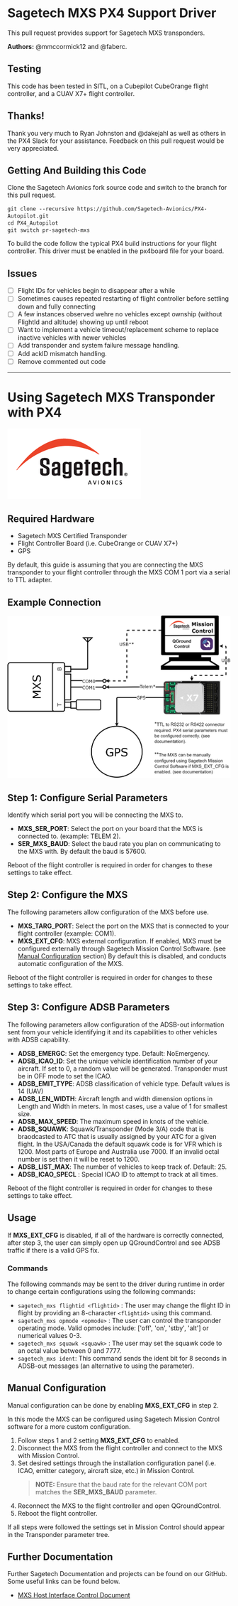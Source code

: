 # Sagetech MXS PX4 Support Driver

This pull request provides support for Sagetech MXS transponders.

__Authors:__ @mmccormick12 and @faberc.

## Testing

This code has been tested in SITL, on a Cubepilot CubeOrange flight controller, and a CUAV X7+ flight controller.


## Thanks!

Thank you very much to Ryan Johnston and @dakejahl as well as others in the PX4 Slack for your assistance. Feedback on this pull request would be very appreciated.

## Getting And Building this Code

Clone the Sagetech Avionics fork source code and switch to the branch for this pull request.

```
git clone --recursive https://github.com/Sagetech-Avionics/PX4-Autopilot.git
cd PX4_Autopilot
git switch pr-sagetech-mxs
```

To build the code follow the typical PX4 build instructions for your flight controller. This driver must be enabled in the px4board file for your board.

## Issues

- [ ] Flight IDs for vehicles begin to disappear after a while
- [ ] Sometimes causes repeated restarting of flight controller before settling down and fully connecting
- [ ] A few instances observed wehre no vehicles except ownship (without FlightId and altitude) showing up until reboot
- [ ] Want to implement a vehicle timeout/replacement scheme to replace inactive vehicles with newer vehicles
- [ ] Add transponder and system failure message handling.
- [ ] Add ackID mismatch handling.
- [ ] Remove commented out code

---

# Using Sagetech MXS Transponder with PX4

![SagetechLogo](https://github.com/Sagetech-Avionics/Sagetech-Avionics.github.io/raw/main/images/sglogo.png)

## Required Hardware

- Sagetech MXS Certified Transponder
- Flight Controller Board (i.e. CubeOrange or CUAV X7+)
- GPS

By default, this guide is assuming that you are connecting the MXS transponder to your flight controller through the MXS COM 1 port via a serial to TTL adapter.

## Example Connection

![mxs_px4_connection](https://github.com/Sagetech-Avionics/Sagetech-Avionics.github.io/raw/main/images/mxs_px4_connection.png)

## Step 1: Configure Serial Parameters

Identify which serial port you will be connecting the MXS to.

- __MXS_SER_PORT__: Select the port on your board that the MXS is connected to. (example: TELEM 2).
- __SER_MXS_BAUD__: Select the baud rate you plan on communicating to the MXS with. By default the baud is 57600.

Reboot of the flight controller is required in order for changes to these settings to take effect.

## Step 2: Configure the MXS

The following parameters allow configuration of the MXS before use.

- __MXS_TARG_PORT__: Select the port on the MXS that is connected to your flight controller (example: COM1).
- __MXS_EXT_CFG__: MXS external configuration. If enabled, MXS must be configured externally through Sagetech Mission Control Software. (see [Manual Configuration](#manual-configuration) section) By default this is disabled, and conducts automatic configuration of the MXS.

Reboot of the flight controller is required in order for changes to these settings to take effect.

## Step 3: Configure ADSB Parameters

The following parameters allow configuration of the ADSB-out information sent from your vehicle identifying it and its capabilities to other vehicles with ADSB capability.

- __ADSB_EMERGC__: Set the emergency type. Default: NoEmergency.
- __ADSB_ICAO_ID__: Set the unique vehicle identification number of your aircraft. If set to 0, a random value will be generated. Transponder must be in OFF mode to set the ICAO.
- __ADSB_EMIT_TYPE__: ADSB classification of vehicle type. Default values is 14 (UAV)
- __ADSB_LEN_WIDTH__: Aircraft length and width dimension options in Length and Width in meters. In most cases, use a value of 1 for smallest size.
- __ADSB_MAX_SPEED__: The maximum speed in knots of the vehicle.
- __ADSB_SQUAWK__: Squawk/Transponder (Mode 3/A) code that is braodcasted to ATC that is usually assigned by your ATC for a given flight. In the USA/Canada the default squawk code is for VFR which is 1200. Most parts of Europe and Australia use 7000. If an invalid octal number is set then it will be reset to 1200.
- __ADSB_LIST_MAX__: The number of vehicles to keep track of. Default: 25.
- __ADSB_ICAO_SPECL__ : Special ICAO ID to attempt to track at all times.

Reboot of the flight controller is required in order for changes to these settings to take effect.

## Usage

If __MXS_EXT_CFG__ is disabled, if all of the hardware is correctly connected, after step 3, the user can simply open up QGroundControl and see ADSB traffic if there is a valid GPS fix.

### Commands

The following commands may be sent to the driver during runtime in order to change certain configurations using the following commands:
 - `sagetech_mxs flightid <flightid>` : The user may change the flight ID in flight by providing an 8-character `<flightid>` using this command.
 - `sagetech_mxs opmode <opmode>` : The user can control the transponder operating mode. Valid opmodes include: ['off', 'on', 'stby', 'alt'] or numerical values 0-3. 
 - `sagetech_mxs squawk <squawk>` : The user may set the squawk code to an octal value between 0 and 7777.
 - `sagetech_mxs ident`: This command sends the ident bit for 8 seconds in ADSB-out messages (an alternative to using the parameter).

## Manual Configuration

Manual configuration can be done by enabling __MXS_EXT_CFG__ in step 2.

In this mode the MXS can be configured using Sagetech Mission Control software for a more custom configuration.

1. Follow steps 1 and 2 setting __MXS_EXT_CFG__ to enabled.
2. Disconnect the MXS from the flight controller and connect to the MXS with Mission Control.
3. Set desired settings through the installation configuration panel (i.e. ICAO, emitter category, aircraft size, etc.) in Mission Control.
    > __NOTE:__ Ensure that the baud rate for the relevant COM port matches the __SER_MXS_BAUD__ parameter.
4. Reconnect the MXS to the flight controller and open QGroundControl.
5. Reboot the flight controller.

If all steps were followed the settings set in Mission Control should appear in the Transponder parameter tree.

## Further Documentation
Further Sagetech Documentation and projects can be found on our GitHub. Some useful links can be found below.
- [MXS Host Interface Control Document](https://github.com/Sagetech-Avionics/sagetech-mxs-sdk/blob/main/doc/pdf/ICD02373_MXS_Host_ICD.pdf)
